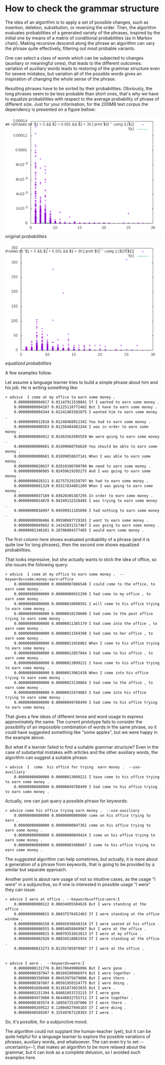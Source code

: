 How to check the grammar structure
=====================================
The idea of an algorithm is to apply a set of possible changes, such as insertion, deletion, substitution, or reversing the order.  Then, the algorithm evaluates probabilities of a generated variety of the phrases, inspired by the initial one by means of a matrix of conditional probabilities (as in Markov chain).  Making recursive descend along the phrase an algorithm can vary the phrase quite effectively, filtering out most probable variants.

One can select a class of words which can be subjected to changes (auxiliary or meaningful ones), that leads to the different outcomes:  variation of auxiliary words leads to restoring of the grammar structure even for severe mistakes, but variation all of the possible words gives an inspiration of changing the whole sense of the phrase.

Resulting phrases have to be sorted by their probabilities. Obviously, the long phrases seem to be less probable than short ones, that's why we have to equalize probabilities with respect to the average probability of phrase of different size. Just for your information,
for the 200MB text corpus the dependency is presented on a figure bellow:

![alt tag](probabilities_by_length.png)
        *original probabilities*
    
![alt tag](probabilities_by_length_equalized.png)    
        *equalized probabilities*

A few examples follow.

Let assume a language learner tries to build a simple phrase about him and his job. He is writing something like:
 
    > advice  I come at my office to earn some money .
        0.00000000004017 0.01147911538841 If I wanted to earn some money .
        0.00000000004287 0.01225118772402 But I have to earn some money .
        0.00000000004344 0.01241403582875 I wanted him to earn some money .
        0.00000000012818 0.01248468912342 You had to earn some money .
        0.00000000000503 0.01256404482244 I was in order to earn some money .
        0.00000000004912 0.01403563495559 We were going to earn some money .
        0.00000000000601 0.01499660756620 You should be able to earn some money .
        0.00000000000681 0.01699058637141 When I was able to earn some money .
        0.00000000020637 0.02010100780780 We need to earn some money .
        0.00000000000985 0.02459619205275 And I was going to earn some money .
        0.00000000028311 0.02757529158797 We had to earn some money .
        0.00000000001329 0.03317834801200 When I was going to earn some money .
        0.00000000037169 0.03620305387295 In order to earn some money .
        0.00000000014870 0.04249132528485 I was trying to earn some money .
        0.00000000016097 0.04599911185698 I had nothing to earn some money .
        0.00000000098466 0.09590607729101 I want to earn some money .
        0.00000000049842 0.14242831317467 I was going to earn some money .
        0.00000001346181 0.20706804377405 I would earn some money .
        
The first column here shows evaluated probability of a phrase (and it is quite low for long phrases), then the second one shows equalized probabilities.        

That looks impressive, but she actually wants to stick the idea of office, so she issues the following query:  

    > advice  I come at my office to earn some money .  --keywords=come:money:earn:office 
        0.00000000000000 0.00000007886548 I could come to the office, to earn some money .
        0.00000000000000 0.00000008915299 I had come to my office , to earn some money .
        0.00000000000000 0.00000010098591 I will come to his office trying to earn some money .
        0.00000000000000 0.00000010230600 I had come to the post office trying to earn some money .
        0.00000000000000 0.00000011385179 I had come into the office , to earn some money .
        0.00000000000000 0.00000011569398 I had come to her office , to earn some money .
        0.00000000000000 0.00000011916062 When I come to his office trying to earn some money .
        0.00000000000000 0.00000012057044 I had come to his office , to earn some money .
        0.00000000000000 0.00000013099221 I have come to his office trying to earn some money .
        0.00000000000000 0.00000013962438 When I come into his office trying to earn some money .
        0.00000000000000 0.00000023130864 I had come to the office , to earn some money .
        0.00000000000000 0.00000032474883 I had come into his office trying to earn some money .
        0.00000000000000 0.00000049788499 I had come to his office trying to earn some money .

That gives a few ideas of different tense and word usage to express approximately the same. The current prototype fails to consider the possibility of an impossible combination of words in the same phrase, so it could have suggested something like "some apples", but we were happy in the example above.
  
But what if a learner failed to find a suitable grammar structure? Even in the case of substantial mistakes with articles and the other auxiliary words,  the algorithm can suggest a suitable phrase:  
 
    > advice  I  come  his office for trying  earn money .  --use-auxiliary
        0.00000000000000 0.00000013099221 I have come to his office trying to earn some money .
        0.00000000000000 0.00000049788499 I had come to his office trying to earn some money .

Actually, one can just query a possible phrase for keywords:

    > advice come his office trying earn money .  --use-auxiliary
        0.00000000000000 0.00000000000000 come on his office trying to earn .
        0.00000000000000 0.00000000047361 come on his office trying to earn some money .
        0.00000000000000 0.00000000049424 I come on his office trying to earn some money .
        0.00000000000000 0.00000003408667 I come to his office trying to earn some money .
    
The suggested algorithm can help sometimes, but actually, it is more about a generation of a phrase from keywords, that is going to be provided by a similar but separate approach.

Another point is about rare usage of not so intuitive cases, as the usage "I were" in a subjunctive, so if one is interested in possible usage "I were" they can issue:
 
    > advice I were at office . --keywords=office:were:I
        0.00000000000122 0.00034895504626 But I were standing at the office .
        0.00000000000015 0.00037576452463 If I were standing at the office window .
        0.00000000000158 0.00045030648316 If I were seated at his office .
        0.00000000000555 0.00054058049967 But I were at the office .
        0.00000000000815 0.00079353653813 If I were at my office .
        0.00000000002920 0.00834518062934 If I were standing at the office .
        0.00000000013273 0.01292785979987 If I were at the office .


    > advice I were .  --keywords=were:I
        0.00000000131776 0.00170649906096 But I were gone .
        0.00000000207947 0.00269290986974 But I were together .
        0.00000000350560 0.00453975679086 But I were there .
        0.00000000387607 0.00501950324775 But I were doing .
        0.00000001696408 0.01361073653835 But I were .
        0.00000003151394 0.04081053723215 If I were gone .
        0.00000004973000 0.06440032755711 If I were together .
        0.00000008383574 0.10856725197006 If I were there .
        0.00000009269522 0.12004027946183 If I were doing .
        0.00000040569207 0.32549767120393 If I were .

So, it's possible, for a subjunctive mood.

The algorithm could not supplant the human-teacher (yet), but it can be quite helpful for a language learner to explore the possible variations of phrases, auxiliary words, and whatsoever. The can even try to set --uncertainty=-1, that makes an algorithm to be more relaxed about the grammar, but it can look as a complete delusion, so I avoided such examples here. 
